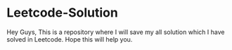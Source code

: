 # Leetcode-Solution
Hey Guys, This is a repository where I will save my all solution which I have solved in Leetcode. Hope this will help you.
